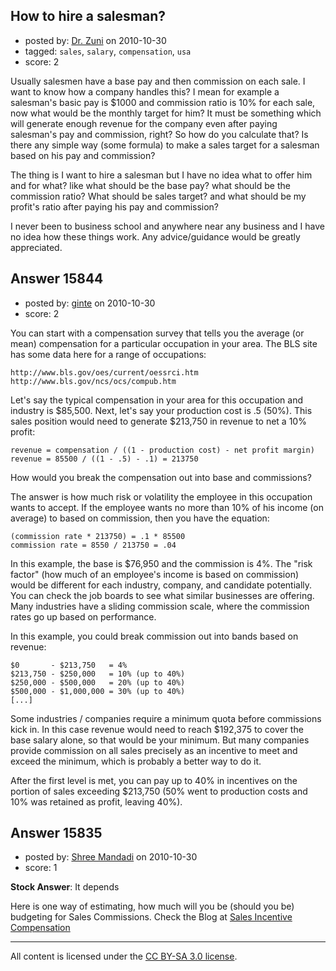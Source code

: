 ## How to hire a salesman?

- posted by: [Dr. Zuni](https://stackexchange.com/users/-1/5153-dr-zuni) on 2010-10-30
- tagged: `sales`, `salary`, `compensation`, `usa`
- score: 2

Usually salesmen have a base pay and then commission on each sale. I want to know how a company handles this? I mean for example a salesman's basic pay is $1000 and commission ratio is 10% for each sale, now what would be the monthly target for him? It must be something which will generate enough revenue for the company even after paying salesman's pay and commission, right? So how do you calculate that? Is there any simple way (some formula) to make a sales target for a salesman based on his pay and commission?


The thing is I want to hire a salesman but I have no idea what to offer him and for what? like what should be the base pay? what should be the commission ratio? What should be sales target? and what should be my profit's ratio after paying his pay and commission?

I never been to business school and anywhere near any business and I have no idea how these things work. Any advice/guidance would be greatly appreciated.


## Answer 15844

- posted by: [ginte](https://stackexchange.com/users/-1/5161-ginte) on 2010-10-30
- score: 2

You can start with a compensation survey that tells you the average (or mean) compensation for a particular occupation in your area. The BLS site has some data here for a range of occupations:

    http://www.bls.gov/oes/current/oessrci.htm
    http://www.bls.gov/ncs/ocs/compub.htm

Let's say the typical compensation in your area for this occupation and industry is $85,500. Next, let's say your production cost is .5 (50%). This sales position would need to generate $213,750 in revenue to net a 10% profit:

    revenue = compensation / ((1 - production cost) - net profit margin)
    revenue = 85500 / ((1 - .5) - .1) = 213750

How would you break the compensation out into base and commissions?

The answer is how much risk or volatility the employee in this occupation wants to accept. If the employee wants no more than 10% of his income (on average) to based on commission, then you have the equation:

    (commission rate * 213750) = .1 * 85500
    commission rate = 8550 / 213750 = .04

In this example, the base is $76,950 and the commission is 4%. The "risk factor" (how much of an employee's income is based on commission) would be different for each industry, company, and candidate potentially. You can check the job boards to see what similar businesses are offering. Many industries have a sliding commission scale, where the commission rates go up based on performance.

In this example, you could break commission out into bands based on revenue:

    $0       - $213,750   = 4%
    $213,750 - $250,000   = 10% (up to 40%)
    $250,000 - $500,000   = 20% (up to 40%)
    $500,000 - $1,000,000 = 30% (up to 40%)
    [...]

Some industries / companies require a minimum quota before commissions kick in. In this case revenue would need to reach $192,375 to cover the base salary alone, so that would be your minimum. But many companies provide commission on all sales precisely as an incentive to meet and exceed the minimum, which is probably a better way to do it.

After the first level is met, you can pay up to 40% in incentives on the portion of sales exceeding $213,750 (50% went to production costs and 10% was retained as profit, leaving 40%).



## Answer 15835

- posted by: [Shree Mandadi](https://stackexchange.com/users/-1/1664-shree-mandadi) on 2010-10-30
- score: 1

<p><strong>Stock Answer</strong>: It depends</p>

<p>Here is one way of estimating, how much will you be (should you be) budgeting for Sales Commissions. Check the Blog at <a href="http://www.makanasolutions.com/Blog/?Tag=sales%20incentives%20as%20percentage%20of%20revenue" rel="nofollow">Sales Incentive Compensation</a></p>




---

All content is licensed under the [CC BY-SA 3.0 license](https://creativecommons.org/licenses/by-sa/3.0/).
